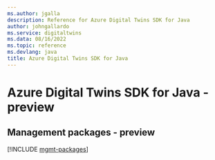 ```yaml
---
ms.author: jgalla
description: Reference for Azure Digital Twins SDK for Java
author: johngallardo
ms.service: digitaltwins
ms.data: 08/16/2022
ms.topic: reference
ms.devlang: java
title: Azure Digital Twins SDK for Java
---
```

# Azure Digital Twins SDK for Java - preview

## Management packages - preview
[!INCLUDE [mgmt-packages](digital-twins-mgmt-index.md)]